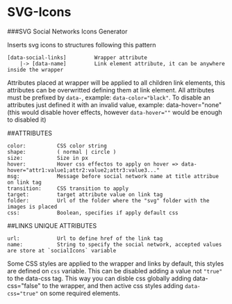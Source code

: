 # SVG-Icons
###SVG Social Networks Icons Generator

Inserts svg icons to structures following this pattern
```
[data-social-links]			Wrapper attribute
	|->	[data-name]			Link element attribute, it can be anywhere inside the wrapper
```

Attributes placed at wrapper will be applied to all children link elements,
this attributes can be overwritted defining them at link element.
All attributes must be prefixed by `data-`, example: `data-color="black"`.
To disable an attributes just defined it with an invalid value, example: data-hover="none" (this would disable hover effects, however `data-hover=""` would be enough to disabled it)

##ATTRIBUTES  
```
color: 			CSS color string
shape: 			( normal | circle )
size:        	Size in px
hover: 			Hover css effectos to apply on hover => data-hover="attr1:value1;attr2:value2;attr3:value3..."
msg: 			Message before social network name at title attribue on link tag
transition: 	CSS transition to apply
target: 		target attribute value on link tag
folder: 		Url of the folder where the "svg" folder with the images is placed
css: 			Boolean, specifies if apply default css
```

##LINKS UNIQUE ATTRIBUTES  
```
url: 			Url to define href of the link tag
name: 			String to specify the social network, accepted values are store at `socialIcons` variable
```

Some CSS styles are applied to the wrapper and links by default, this styles are defined
on `css` variable. This can be disabled adding a value not `"true"` to the data-css tag.
This way you can disble css globally adding data-css="false" to the wrapper, and then
active css styles adding `data-css="true"` on some required elements.
